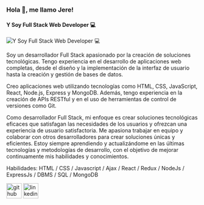 ### Hola 👋, me llamo Jere!
#### Y Soy Full Stack Web Developer :computer:
![Y Soy Full Stack Web Developer :computer:](https://miro.medium.com/v2/resize:fit:1400/1*-ntL3Dsvc-dJ5cLGRtSuEw.gif)

Soy un desarrollador Full Stack apasionado por la creación de soluciones tecnológicas. Tengo experiencia en el desarrollo de aplicaciones web completas, desde el diseño y la implementación de la interfaz de usuario hasta la creación y gestión de bases de datos.

Creo aplicaciones web utilizando tecnologías como HTML, CSS, JavaScript, React, Node.js, Express y MongoDB. Además, tengo experiencia en la creación de APIs RESTful y en el uso de herramientas de control de versiones como Git.

Como desarrollador Full Stack, mi enfoque es crear soluciones tecnológicas eficaces que satisfagan las necesidades de los usuarios y ofrezcan una experiencia de usuario satisfactoria. Me apasiona trabajar en equipo y colaborar con otros desarrolladores para crear soluciones únicas y eficientes. Estoy siempre aprendiendo y actualizándome en las últimas tecnologías y metodologías de desarrollo, con el objetivo de mejorar continuamente mis habilidades y conocimientos.

Habilidades: HTML / CSS / Javascript / Ajax / React / Redux / NodeJs / ExpressJs / DBMS / SQL / MongoDB



[<img src='https://cdn.jsdelivr.net/npm/simple-icons@3.0.1/icons/github.svg' alt='github' height='40'>](https://github.com/Assietta)  [<img src='https://cdn.jsdelivr.net/npm/simple-icons@3.0.1/icons/linkedin.svg' alt='linkedin' height='40'>](https://www.linkedin.com/in/assietta/)  

